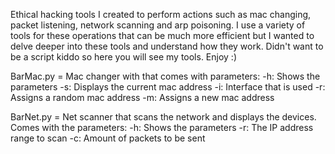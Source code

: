 Ethical hacking tools I created to perform actions such as mac changing, packet listening, network scanning and arp poisoning.
I use a variety of tools for these operations that can be much more efficient but I wanted to delve deeper into these tools and understand how they work. 
Didn't want to be a script kiddo so here you will see my tools. Enjoy :)

BarMac.py = Mac changer with that comes with parameters:
            -h: Shows the parameters
            -s: Displays the current mac address
            -i: Interface that is used
            -r: Assigns a random mac address
            -m: Assigns a new mac address
            
BarNet.py = Net scanner that scans the network and displays the devices. Comes with the parameters:
            -h: Shows the parameters
            -r: The IP address range to scan
            -c: Amount of packets to be sent
